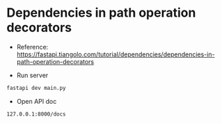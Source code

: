 # Dependencies in path operation decorators

- Reference: https://fastapi.tiangolo.com/tutorial/dependencies/dependencies-in-path-operation-decorators

- Run server

```bash
fastapi dev main.py
```

- Open API doc

```bash
127.0.0.1:8000/docs
```
